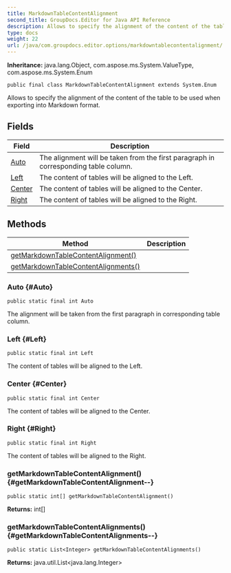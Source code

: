 ```yaml
---
title: MarkdownTableContentAlignment
second_title: GroupDocs.Editor for Java API Reference
description: Allows to specify the alignment of the content of the table to be used when exporting into Markdown format.
type: docs
weight: 22
url: /java/com.groupdocs.editor.options/markdowntablecontentalignment/
---
```

**Inheritance:**
java.lang.Object, com.aspose.ms.System.ValueType, com.aspose.ms.System.Enum
```
public final class MarkdownTableContentAlignment extends System.Enum
```

Allows to specify the alignment of the content of the table to be used when exporting into Markdown format.
## Fields

| Field | Description |
| --- | --- |
| [Auto](#Auto) | The alignment will be taken from the first paragraph in corresponding table column. |
| [Left](#Left) | The content of tables will be aligned to the Left. |
| [Center](#Center) | The content of tables will be aligned to the Center. |
| [Right](#Right) | The content of tables will be aligned to the Right. |
## Methods

| Method | Description |
| --- | --- |
| [getMarkdownTableContentAlignment()](#getMarkdownTableContentAlignment--) |  |
| [getMarkdownTableContentAlignments()](#getMarkdownTableContentAlignments--) |  |
### Auto {#Auto}
```
public static final int Auto
```


The alignment will be taken from the first paragraph in corresponding table column.

### Left {#Left}
```
public static final int Left
```


The content of tables will be aligned to the Left.

### Center {#Center}
```
public static final int Center
```


The content of tables will be aligned to the Center.

### Right {#Right}
```
public static final int Right
```


The content of tables will be aligned to the Right.

### getMarkdownTableContentAlignment() {#getMarkdownTableContentAlignment--}
```
public static int[] getMarkdownTableContentAlignment()
```




**Returns:**
int[]
### getMarkdownTableContentAlignments() {#getMarkdownTableContentAlignments--}
```
public static List<Integer> getMarkdownTableContentAlignments()
```




**Returns:**
java.util.List<java.lang.Integer>
